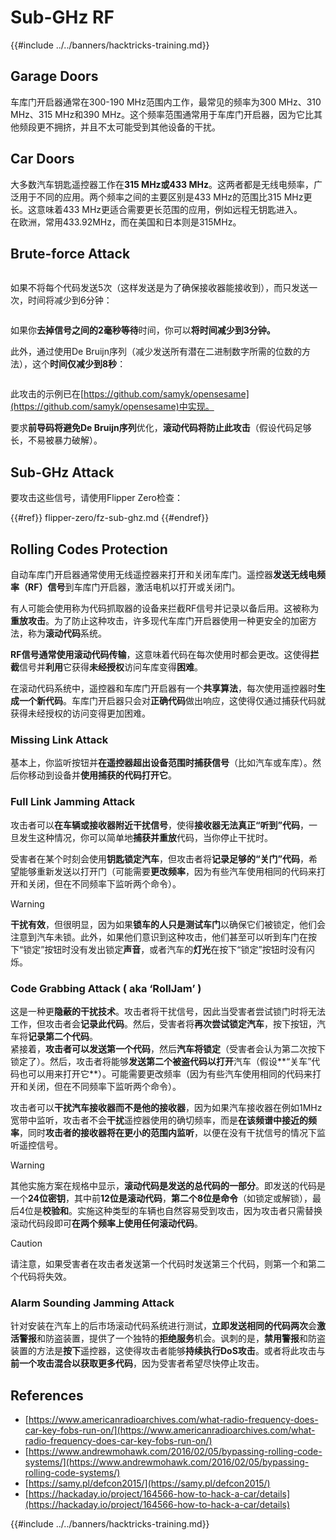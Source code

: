 # Sub-GHz RF

{{#include ../../banners/hacktricks-training.md}}

## Garage Doors

车库门开启器通常在300-190 MHz范围内工作，最常见的频率为300 MHz、310 MHz、315 MHz和390 MHz。这个频率范围通常用于车库门开启器，因为它比其他频段更不拥挤，并且不太可能受到其他设备的干扰。

## Car Doors

大多数汽车钥匙遥控器工作在**315 MHz或433 MHz**。这两者都是无线电频率，广泛用于不同的应用。两个频率之间的主要区别是433 MHz的范围比315 MHz更长。这意味着433 MHz更适合需要更长范围的应用，例如远程无钥匙进入。\
在欧洲，常用433.92MHz，而在美国和日本则是315MHz。

## **Brute-force Attack**

<figure><img src="../../images/image (1084).png" alt=""><figcaption></figcaption></figure>

如果不将每个代码发送5次（这样发送是为了确保接收器能接收到），而只发送一次，时间将减少到6分钟：

<figure><img src="../../images/image (622).png" alt=""><figcaption></figcaption></figure>

如果你**去掉信号之间的2毫秒等待**时间，你可以**将时间减少到3分钟。**

此外，通过使用De Bruijn序列（减少发送所有潜在二进制数字所需的位数的方法），这个**时间仅减少到8秒**：

<figure><img src="../../images/image (583).png" alt=""><figcaption></figcaption></figure>

此攻击的示例已在[https://github.com/samyk/opensesame](https://github.com/samyk/opensesame)中实现。

要求**前导码将避免De Bruijn序列**优化，**滚动代码将防止此攻击**（假设代码足够长，不易被暴力破解）。

## Sub-GHz Attack

要攻击这些信号，请使用Flipper Zero检查：

{{#ref}}
flipper-zero/fz-sub-ghz.md
{{#endref}}

## Rolling Codes Protection

自动车库门开启器通常使用无线遥控器来打开和关闭车库门。遥控器**发送无线电频率（RF）信号**到车库门开启器，激活电机以打开或关闭门。

有人可能会使用称为代码抓取器的设备来拦截RF信号并记录以备后用。这被称为**重放攻击**。为了防止这种攻击，许多现代车库门开启器使用一种更安全的加密方法，称为**滚动代码**系统。

**RF信号通常使用滚动代码传输**，这意味着代码在每次使用时都会更改。这使得**拦截**信号并**利用**它获得**未经授权**访问车库变得**困难**。

在滚动代码系统中，遥控器和车库门开启器有一个**共享算法**，每次使用遥控器时**生成一个新代码**。车库门开启器只会对**正确代码**做出响应，这使得仅通过捕获代码就获得未经授权的访问变得更加困难。

### **Missing Link Attack**

基本上，你监听按钮并**在遥控器超出设备范围时捕获信号**（比如汽车或车库）。然后你移动到设备并**使用捕获的代码打开它**。

### Full Link Jamming Attack

攻击者可以**在车辆或接收器附近干扰信号**，使得**接收器无法真正“听到”代码**，一旦发生这种情况，你可以简单地**捕获并重放**代码，当你停止干扰时。

受害者在某个时刻会使用**钥匙锁定汽车**，但攻击者将**记录足够的“关门”代码**，希望能够重新发送以打开门（可能需要**更改频率**，因为有些汽车使用相同的代码来打开和关闭，但在不同频率下监听两个命令）。

> [!WARNING]
> **干扰有效**，但很明显，因为如果**锁车的人只是测试车门**以确保它们被锁定，他们会注意到汽车未锁。此外，如果他们意识到这种攻击，他们甚至可以听到车门在按下“锁定”按钮时没有发出锁定**声音**，或者汽车的**灯光**在按下“锁定”按钮时没有闪烁。

### **Code Grabbing Attack ( aka ‘RollJam’ )**

这是一种更**隐蔽的干扰技术**。攻击者将干扰信号，因此当受害者尝试锁门时将无法工作，但攻击者会**记录此代码**。然后，受害者将**再次尝试锁定汽车**，按下按钮，汽车将**记录第二个代码**。\
紧接着，**攻击者可以发送第一个代码**，然后**汽车将锁定**（受害者会认为第二次按下锁定了）。然后，攻击者将能够**发送第二个被盗代码以打开**汽车（假设**“关车”代码也可以用来打开它**）。可能需要更改频率（因为有些汽车使用相同的代码来打开和关闭，但在不同频率下监听两个命令）。

攻击者可以**干扰汽车接收器而不是他的接收器**，因为如果汽车接收器在例如1MHz宽带中监听，攻击者不会**干扰**遥控器使用的确切频率，而是**在该频谱中接近的频率**，同时**攻击者的接收器将在更小的范围内监听**，以便在没有干扰信号的情况下监听遥控信号。

> [!WARNING]
> 其他实施方案在规格中显示，**滚动代码是发送的总代码的一部分**。即发送的代码是一个**24位密钥**，其中前**12位是滚动代码**，**第二个8位是命令**（如锁定或解锁），最后4位是**校验和**。实施这种类型的车辆也自然容易受到攻击，因为攻击者只需替换滚动代码段即可**在两个频率上使用任何滚动代码**。

> [!CAUTION]
> 请注意，如果受害者在攻击者发送第一个代码时发送第三个代码，则第一个和第二个代码将失效。

### Alarm Sounding Jamming Attack

针对安装在汽车上的后市场滚动代码系统进行测试，**立即发送相同的代码两次**会**激活警报**和防盗装置，提供了一个独特的**拒绝服务**机会。讽刺的是，**禁用警报**和防盗装置的方法是**按下**遥控器，这使得攻击者能够**持续执行DoS攻击**。或者将此攻击与**前一个攻击混合以获取更多代码**，因为受害者希望尽快停止攻击。

## References

- [https://www.americanradioarchives.com/what-radio-frequency-does-car-key-fobs-run-on/](https://www.americanradioarchives.com/what-radio-frequency-does-car-key-fobs-run-on/)
- [https://www.andrewmohawk.com/2016/02/05/bypassing-rolling-code-systems/](https://www.andrewmohawk.com/2016/02/05/bypassing-rolling-code-systems/)
- [https://samy.pl/defcon2015/](https://samy.pl/defcon2015/)
- [https://hackaday.io/project/164566-how-to-hack-a-car/details](https://hackaday.io/project/164566-how-to-hack-a-car/details)

{{#include ../../banners/hacktricks-training.md}}
